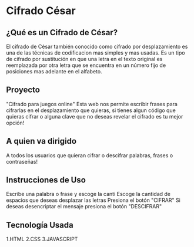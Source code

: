 # Cifrado César
## ¿Qué es un Cifrado de César?  

El cifrado de César también conocido como cifrado por desplazamiento es una de las técnicas de codificacion mas simples y mas usadas. Es un tipo de cifrado por sustitución en que una letra en el texto original es reemplazada por otra letra que se encuentra en un número fijo de posiciones mas adelante en el alfabeto. 

## Proyecto 
"Cifrado para juegos online" Esta web nos permite escribir frases para cifrarlas en el desplazamiento que quieras, si tienes algun código que quieras cifrar o alguna clave que no deseas revelar el cifrado es tu mejor opción!

## A quien va dirigido 
A todos los usuarios que quieran cifrar o descifrar palabras, frases o contraseñas! 

## Instrucciones de Uso 
Escribe una palabra o frase y escoge la canti
Escoge la cantidad de espacios que deseas desplazar las letras 
Presiona el botón "CIFRAR"
Si deseas desencriptar el mensaje presiona el botón "DESCIFRAR"

## Tecnología Usada 
1.HTML 
2.CSS
3.JAVASCRIPT 


